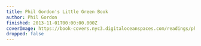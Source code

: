 ```yaml
---
title: Phil Gordon's Little Green Book
author: Phil Gordon
finished: 2013-11-01T00:00:00.000Z
coverImage: https://book-covers.nyc3.digitaloceanspaces.com/readings/phil-gordons-little-green-book-01.jpg
dropped: false
---
```


